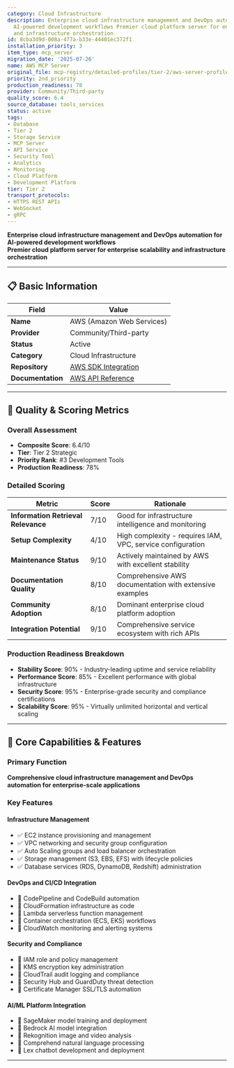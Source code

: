 ```yaml
---
category: Cloud Infrastructure
description: Enterprise cloud infrastructure management and DevOps automation for
  AI-powered development workflows Premier cloud platform server for enterprise scalability
  and infrastructure orchestration
id: 8cba3d9d-008a-477a-b33e-44401ec372f1
installation_priority: 3
item_type: mcp_server
migration_date: '2025-07-26'
name: AWS MCP Server
original_file: mcp-registry/detailed-profiles/tier-2/aws-server-profile.md
priority: 2nd_priority
production_readiness: 78
provider: Community/Third-party
quality_score: 6.4
source_database: tools_services
status: active
tags:
- Database
- Tier 2
- Storage Service
- MCP Server
- API Service
- Security Tool
- Analytics
- Monitoring
- Cloud Platform
- Development Platform
tier: Tier 2
transport_protocols:
- HTTPS REST APIs
- WebSocket
- gRPC
---
```


**Enterprise cloud infrastructure management and DevOps automation for AI-powered development workflows**  
**Premier cloud platform server for enterprise scalability and infrastructure orchestration**

---

## 📋 Basic Information

| Field | Value |
|-------|-------|
| **Name** | AWS (Amazon Web Services) |
| **Provider** | Community/Third-party |
| **Status** | Active |
| **Category** | Cloud Infrastructure |
| **Repository** | [AWS SDK Integration](https://github.com/aws/aws-sdk-js-v3) |
| **Documentation** | [AWS API Reference](https://docs.aws.amazon.com/index.html) |

---

## 🎯 Quality & Scoring Metrics

### Overall Assessment
- **Composite Score**: 6.4/10
- **Tier**: Tier 2 Strategic
- **Priority Rank**: #3 Development Tools
- **Production Readiness**: 78%

### Detailed Scoring
| Metric | Score | Rationale |
|--------|-------|-----------|
| **Information Retrieval Relevance** | 7/10 | Good for infrastructure intelligence and monitoring |
| **Setup Complexity** | 4/10 | High complexity - requires IAM, VPC, service configuration |
| **Maintenance Status** | 9/10 | Actively maintained by AWS with excellent stability |
| **Documentation Quality** | 8/10 | Comprehensive AWS documentation with extensive examples |
| **Community Adoption** | 8/10 | Dominant enterprise cloud platform adoption |
| **Integration Potential** | 9/10 | Comprehensive service ecosystem with rich APIs |

### Production Readiness Breakdown
- **Stability Score**: 90% - Industry-leading uptime and service reliability
- **Performance Score**: 85% - Excellent performance with global infrastructure
- **Security Score**: 95% - Enterprise-grade security and compliance certifications
- **Scalability Score**: 95% - Virtually unlimited horizontal and vertical scaling

---

## 🚀 Core Capabilities & Features

### Primary Function
**Comprehensive cloud infrastructure management and DevOps automation for enterprise-scale applications**

### Key Features

#### Infrastructure Management
- ✅ EC2 instance provisioning and management
- ✅ VPC networking and security group configuration
- ✅ Auto Scaling groups and load balancer orchestration
- ✅ Storage management (S3, EBS, EFS) with lifecycle policies
- ✅ Database services (RDS, DynamoDB, Redshift) administration

#### DevOps and CI/CD Integration
- 🔄 CodePipeline and CodeBuild automation
- 🔄 CloudFormation infrastructure as code
- 🔄 Lambda serverless function management
- 🔄 Container orchestration (ECS, EKS) workflows
- 🔄 CloudWatch monitoring and alerting systems

#### Security and Compliance
- 👥 IAM role and policy management
- 👥 KMS encryption key administration
- 👥 CloudTrail audit logging and compliance
- 👥 Security Hub and GuardDuty threat detection
- 👥 Certificate Manager SSL/TLS automation

#### AI/ML Platform Integration
- 🔗 SageMaker model training and deployment
- 🔗 Bedrock AI model integration
- 🔗 Rekognition image and video analysis
- 🔗 Comprehend natural language processing
- 🔗 Lex chatbot development and deployment

---